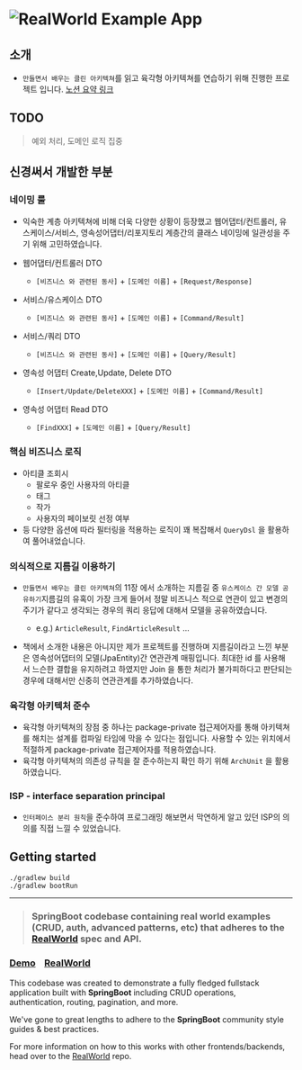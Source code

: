 # ![RealWorld Example App](logo.png)

## 소개

- `만들면서 배우는 클린 아키텍쳐`를 읽고 육각형 아키텍쳐를 연습하기 위해 진행한 프로젝트
  입니다. [노션 요약 링크](https://ndy-dev.notion.site/d737675bbc324c09ae6d1721754b2dcb)

## TODO

> 예외 처리, 도메인 로직 집중

## 신경써서 개발한 부분

### 네이밍 룰

- 익숙한 계층 아키텍쳐에 비해 더욱 다양한 상황이 등장했고 웹어댑터/컨트롤러, 유스케이스/서비스, 영속성어댑터/리포지토리 계층간의 클래스 네이밍에 일관성을 주기 위해 고민하였습니다.


- 웹어댑터/컨트롤러 DTO
  - `[비즈니스 와 관련된 동사]`  + `[도메인 이름]`   + `[Request/Response]`


- 서비스/유스케이스 DTO
    - `[비즈니스 와 관련된 동사]` + `[도메인 이름]` + `[Command/Result]`
- 서비스/쿼리 DTO
    - `[비즈니스 와 관련된 동사]` + `[도메인 이름]` + `[Query/Result]`


- 영속성 어댑터 Create,Update, Delete DTO
    - `[Insert/Update/DeleteXXX]` + `[도메인 이름]` + `[Command/Result]`
- 영속성 어댑터 Read DTO
    - `[FindXXX]` + `[도메인 이름]` + `[Query/Result]`

### 핵심 비즈니스 로직

- 아티클 조회시
    - 팔로우 중인 사용자의 아티클
    - 태그
    - 작가
    - 사용자의 페이보릿 선정 여부
- 등 다양한 옵션에 따라 필터링을 적용하는 로직이 꽤 복잡해서 `QueryDsl` 을 활용하여 풀어내었습니다.

### 의식적으로 지름길 이용하기

- `만들면서 배우는 클린 아키텍쳐`의 11장 에서 소개하는 지름길 중 `유스케이스 간 모델 공유하기`지름길의 유혹이 가장 크게 들어서 정말 비즈니스 적으로 연관이 있고 변경의 주기가 같다고 생각되는 경우의 쿼리
  응답에 대해서 모델을 공유하였습니다.
    - e.g.) `ArticleResult`, `FindArticleResult` ...

- 책에서 소개한 내용은 아니지만 제가 프로젝트를 진행하며 지름길이라고 느낀 부분은 영속성어댑터의 모델(JpaEntity)간 연관관계 매핑입니다. 최대한 id 를 사용해서 느슨한 결합을 유지하려고 하였지만 Join
  을 통한 처리가 불가피하다고 판단되는 경우에 대해서만 신중히 연관관계를 추가하였습니다.

### 육각형 아키텍처 준수

- 육각형 아키텍쳐의 장점 중 하나는 package-private 접근제어자를 통해 아키텍쳐를 해치는 설계를 컴파일 타임에 막을 수 있다는 점입니다. 사용할 수 있는 위치에서 적절하게 package-private
  접근제어자를 적용하였습니다.
- 육각형 아키텍쳐의 의존성 규칙을 잘 준수하는지 확인 하기 위해 `ArchUnit` 을 활용하였습니다.

### ISP - interface separation principal

- `인터페이스 분리 원칙`을 준수하여 프로그래밍 해보면서 막연하게 알고 있던 ISP의 의의를 직접 느낄 수 있었습니다.

## Getting started

```
./gradlew build
./gradlew bootRun
```

---

> ### SpringBoot codebase containing real world examples (CRUD, auth, advanced patterns, etc) that adheres to the [RealWorld](https://github.com/gothinkster/realworld) spec and API.

### [Demo](https://demo.realworld.io/)&nbsp;&nbsp;&nbsp;&nbsp;[RealWorld](https://github.com/gothinkster/realworld)

This codebase was created to demonstrate a fully fledged fullstack application built with **SpringBoot** including CRUD
operations, authentication, routing, pagination, and more.

We've gone to great lengths to adhere to the **SpringBoot** community style guides & best practices.

For more information on how to this works with other frontends/backends, head over to
the [RealWorld](https://github.com/gothinkster/realworld) repo.